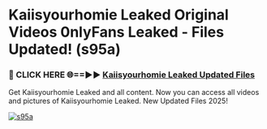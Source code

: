 # Kaiisyourhomie Leaked Original Videos 0nlyFans Leaked - Files Updated! (s95a)

<h3>🔴 CLICK HERE 🌐==►► <a href="https://tinyurl.com/ms9xzufz" rel="nofollow">Kaiisyourhomie Leaked Updated Files</a></h3>

Get Kaiisyourhomie Leaked and all content. Now you can access all videos and pictures of Kaiisyourhomie Leaked. New Updated Files 2025!

[![s95a](https://i.imgur.com/PQ7UWWw.gif)](https://tinyurl.com/ms9xzufz)
